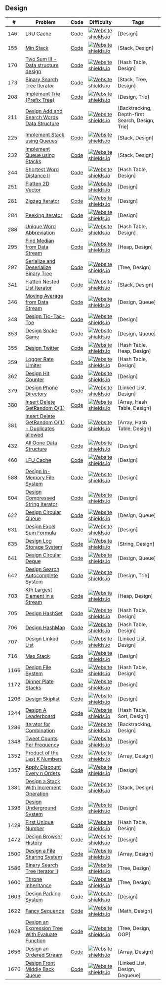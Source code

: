 ## Design
|# | Problem | Code | Difficulty | Tags
|--|--|--|--|--|
| 146 | [LRU Cache](https:///leetCode.com/problems/lru-cache) | [Code](https://github.com/SunilGudivada/Data-Structures-and-Algorithms/blob/master/src/com/platform/leetCode/problems/_146_LRUCache.java)| [![Website shields.io](https://img.shields.io/badge/Medium-yellow.svg)](https://sunilgudivada.github.io/Data-Structures-and-Algorithms/) | [Design] | 
| 155 | [Min Stack](https:///leetCode.com/problems/min-stack) | [Code](https://github.com/SunilGudivada/Data-Structures-and-Algorithms/blob/master/src/com/platform/leetCode/problems/_155_MinStack.java)| [![Website shields.io](https://img.shields.io/badge/Easy-success.svg)](https://sunilgudivada.github.io/Data-Structures-and-Algorithms/) | [Stack, Design] | 
| 170 | [Two Sum III - Data structure design](https:///leetCode.com/problems/two-sum-iii-data-structure-design) | [Code](https://github.com/SunilGudivada/Data-Structures-and-Algorithms/blob/master/src/com/platform/leetCode/problems/_170_TwoSumIII-Datastructuredesign.java)| [![Website shields.io](https://img.shields.io/badge/Easy-success.svg)](https://sunilgudivada.github.io/Data-Structures-and-Algorithms/) | [Hash Table, Design] | 
| 173 | [Binary Search Tree Iterator](https:///leetCode.com/problems/binary-search-tree-iterator) | [Code](https://github.com/SunilGudivada/Data-Structures-and-Algorithms/blob/master/src/com/platform/leetCode/problems/_173_BinarySearchTreeIterator.java)| [![Website shields.io](https://img.shields.io/badge/Medium-yellow.svg)](https://sunilgudivada.github.io/Data-Structures-and-Algorithms/) | [Stack, Tree, Design] | 
| 208 | [Implement Trie (Prefix Tree)](https:///leetCode.com/problems/implement-trie-prefix-tree) | [Code](https://github.com/SunilGudivada/Data-Structures-and-Algorithms/blob/master/src/com/platform/leetCode/problems/_208_ImplementTrie(PrefixTree).java)| [![Website shields.io](https://img.shields.io/badge/Medium-yellow.svg)](https://sunilgudivada.github.io/Data-Structures-and-Algorithms/) | [Design, Trie] | 
| 211 | [Design Add and Search Words Data Structure](https:///leetCode.com/problems/design-add-and-search-words-data-structure) | [Code](https://github.com/SunilGudivada/Data-Structures-and-Algorithms/blob/master/src/com/platform/leetCode/problems/_211_DesignAddandSearchWordsDataStructure.java)| [![Website shields.io](https://img.shields.io/badge/Medium-yellow.svg)](https://sunilgudivada.github.io/Data-Structures-and-Algorithms/) | [Backtracking, Depth-first Search, Design, Trie] | 
| 225 | [Implement Stack using Queues](https:///leetCode.com/problems/implement-stack-using-queues) | [Code](https://github.com/SunilGudivada/Data-Structures-and-Algorithms/blob/master/src/com/platform/leetCode/problems/_225_ImplementStackusingQueues.java)| [![Website shields.io](https://img.shields.io/badge/Easy-success.svg)](https://sunilgudivada.github.io/Data-Structures-and-Algorithms/) | [Stack, Design] | 
| 232 | [Implement Queue using Stacks](https:///leetCode.com/problems/implement-queue-using-stacks) | [Code](https://github.com/SunilGudivada/Data-Structures-and-Algorithms/blob/master/src/com/platform/leetCode/problems/_232_ImplementQueueusingStacks.java)| [![Website shields.io](https://img.shields.io/badge/Easy-success.svg)](https://sunilgudivada.github.io/Data-Structures-and-Algorithms/) | [Stack, Design] | 
| 244 | [Shortest Word Distance II](https:///leetCode.com/problems/shortest-word-distance-ii) | [Code](https://github.com/SunilGudivada/Data-Structures-and-Algorithms/blob/master/src/com/platform/leetCode/problems/_244_ShortestWordDistanceII.java)| [![Website shields.io](https://img.shields.io/badge/Medium-yellow.svg)](https://sunilgudivada.github.io/Data-Structures-and-Algorithms/) | [Hash Table, Design] | 
| 251 | [Flatten 2D Vector](https:///leetCode.com/problems/flatten-2d-vector) | [Code](https://github.com/SunilGudivada/Data-Structures-and-Algorithms/blob/master/src/com/platform/leetCode/problems/_251_Flatten2DVector.java)| [![Website shields.io](https://img.shields.io/badge/Medium-yellow.svg)](https://sunilgudivada.github.io/Data-Structures-and-Algorithms/) | [Design] | 
| 281 | [Zigzag Iterator](https:///leetCode.com/problems/zigzag-iterator) | [Code](https://github.com/SunilGudivada/Data-Structures-and-Algorithms/blob/master/src/com/platform/leetCode/problems/_281_ZigzagIterator.java)| [![Website shields.io](https://img.shields.io/badge/Medium-yellow.svg)](https://sunilgudivada.github.io/Data-Structures-and-Algorithms/) | [Design] | 
| 284 | [Peeking Iterator](https:///leetCode.com/problems/peeking-iterator) | [Code](https://github.com/SunilGudivada/Data-Structures-and-Algorithms/blob/master/src/com/platform/leetCode/problems/_284_PeekingIterator.java)| [![Website shields.io](https://img.shields.io/badge/Medium-yellow.svg)](https://sunilgudivada.github.io/Data-Structures-and-Algorithms/) | [Design] | 
| 288 | [Unique Word Abbreviation](https:///leetCode.com/problems/unique-word-abbreviation) | [Code](https://github.com/SunilGudivada/Data-Structures-and-Algorithms/blob/master/src/com/platform/leetCode/problems/_288_UniqueWordAbbreviation.java)| [![Website shields.io](https://img.shields.io/badge/Medium-yellow.svg)](https://sunilgudivada.github.io/Data-Structures-and-Algorithms/) | [Hash Table, Design] | 
| 295 | [Find Median from Data Stream](https:///leetCode.com/problems/find-median-from-data-stream) | [Code](https://github.com/SunilGudivada/Data-Structures-and-Algorithms/blob/master/src/com/platform/leetCode/problems/_295_FindMedianfromDataStream.java)| [![Website shields.io](https://img.shields.io/badge/Hard-critical.svg)](https://sunilgudivada.github.io/Data-Structures-and-Algorithms/) | [Heap, Design] | 
| 297 | [Serialize and Deserialize Binary Tree](https:///leetCode.com/problems/serialize-and-deserialize-binary-tree) | [Code](https://github.com/SunilGudivada/Data-Structures-and-Algorithms/blob/master/src/com/platform/leetCode/problems/_297_SerializeandDeserializeBinaryTree.java)| [![Website shields.io](https://img.shields.io/badge/Hard-critical.svg)](https://sunilgudivada.github.io/Data-Structures-and-Algorithms/) | [Tree, Design] | 
| 341 | [Flatten Nested List Iterator](https:///leetCode.com/problems/flatten-nested-list-iterator) | [Code](https://github.com/SunilGudivada/Data-Structures-and-Algorithms/blob/master/src/com/platform/leetCode/problems/_341_FlattenNestedListIterator.java)| [![Website shields.io](https://img.shields.io/badge/Medium-yellow.svg)](https://sunilgudivada.github.io/Data-Structures-and-Algorithms/) | [Stack, Design] | 
| 346 | [Moving Average from Data Stream](https:///leetCode.com/problems/moving-average-from-data-stream) | [Code](https://github.com/SunilGudivada/Data-Structures-and-Algorithms/blob/master/src/com/platform/leetCode/problems/_346_MovingAveragefromDataStream.java)| [![Website shields.io](https://img.shields.io/badge/Easy-success.svg)](https://sunilgudivada.github.io/Data-Structures-and-Algorithms/) | [Design, Queue] | 
| 348 | [Design Tic-Tac-Toe](https:///leetCode.com/problems/design-tic-tac-toe) | [Code](https://github.com/SunilGudivada/Data-Structures-and-Algorithms/blob/master/src/com/platform/leetCode/problems/_348_DesignTic-Tac-Toe.java)| [![Website shields.io](https://img.shields.io/badge/Medium-yellow.svg)](https://sunilgudivada.github.io/Data-Structures-and-Algorithms/) | [Design] | 
| 353 | [Design Snake Game](https:///leetCode.com/problems/design-snake-game) | [Code](https://github.com/SunilGudivada/Data-Structures-and-Algorithms/blob/master/src/com/platform/leetCode/problems/_353_DesignSnakeGame.java)| [![Website shields.io](https://img.shields.io/badge/Medium-yellow.svg)](https://sunilgudivada.github.io/Data-Structures-and-Algorithms/) | [Design, Queue] | 
| 355 | [Design Twitter](https:///leetCode.com/problems/design-twitter) | [Code](https://github.com/SunilGudivada/Data-Structures-and-Algorithms/blob/master/src/com/platform/leetCode/problems/_355_DesignTwitter.java)| [![Website shields.io](https://img.shields.io/badge/Medium-yellow.svg)](https://sunilgudivada.github.io/Data-Structures-and-Algorithms/) | [Hash Table, Heap, Design] | 
| 359 | [Logger Rate Limiter](https:///leetCode.com/problems/logger-rate-limiter) | [Code](https://github.com/SunilGudivada/Data-Structures-and-Algorithms/blob/master/src/com/platform/leetCode/problems/_359_LoggerRateLimiter.java)| [![Website shields.io](https://img.shields.io/badge/Easy-success.svg)](https://sunilgudivada.github.io/Data-Structures-and-Algorithms/) | [Hash Table, Design] | 
| 362 | [Design Hit Counter](https:///leetCode.com/problems/design-hit-counter) | [Code](https://github.com/SunilGudivada/Data-Structures-and-Algorithms/blob/master/src/com/platform/leetCode/problems/_362_DesignHitCounter.java)| [![Website shields.io](https://img.shields.io/badge/Medium-yellow.svg)](https://sunilgudivada.github.io/Data-Structures-and-Algorithms/) | [Design] | 
| 379 | [Design Phone Directory](https:///leetCode.com/problems/design-phone-directory) | [Code](https://github.com/SunilGudivada/Data-Structures-and-Algorithms/blob/master/src/com/platform/leetCode/problems/_379_DesignPhoneDirectory.java)| [![Website shields.io](https://img.shields.io/badge/Medium-yellow.svg)](https://sunilgudivada.github.io/Data-Structures-and-Algorithms/) | [Linked List, Design] | 
| 380 | [Insert Delete GetRandom O(1)](https:///leetCode.com/problems/insert-delete-getrandom-o1) | [Code](https://github.com/SunilGudivada/Data-Structures-and-Algorithms/blob/master/src/com/platform/leetCode/problems/_380_InsertDeleteGetRandomO(1).java)| [![Website shields.io](https://img.shields.io/badge/Medium-yellow.svg)](https://sunilgudivada.github.io/Data-Structures-and-Algorithms/) | [Array, Hash Table, Design] | 
| 381 | [Insert Delete GetRandom O(1) - Duplicates allowed](https:///leetCode.com/problems/insert-delete-getrandom-o1-duplicates-allowed) | [Code](https://github.com/SunilGudivada/Data-Structures-and-Algorithms/blob/master/src/com/platform/leetCode/problems/_381_InsertDeleteGetRandomO(1)-Duplicatesallowed.java)| [![Website shields.io](https://img.shields.io/badge/Hard-critical.svg)](https://sunilgudivada.github.io/Data-Structures-and-Algorithms/) | [Array, Hash Table, Design] | 
| 432 | [All Oone Data Structure](https:///leetCode.com/problems/all-oone-data-structure) | [Code](https://github.com/SunilGudivada/Data-Structures-and-Algorithms/blob/master/src/com/platform/leetCode/problems/_432_AllO`oneDataStructure.java)| [![Website shields.io](https://img.shields.io/badge/Hard-critical.svg)](https://sunilgudivada.github.io/Data-Structures-and-Algorithms/) | [Design] | 
| 460 | [LFU Cache](https:///leetCode.com/problems/lfu-cache) | [Code](https://github.com/SunilGudivada/Data-Structures-and-Algorithms/blob/master/src/com/platform/leetCode/problems/_460_LFUCache.java)| [![Website shields.io](https://img.shields.io/badge/Hard-critical.svg)](https://sunilgudivada.github.io/Data-Structures-and-Algorithms/) | [Design] | 
| 588 | [Design In-Memory File System](https:///leetCode.com/problems/design-in-memory-file-system) | [Code](https://github.com/SunilGudivada/Data-Structures-and-Algorithms/blob/master/src/com/platform/leetCode/problems/_588_DesignIn-MemoryFileSystem.java)| [![Website shields.io](https://img.shields.io/badge/Hard-critical.svg)](https://sunilgudivada.github.io/Data-Structures-and-Algorithms/) | [Design] | 
| 604 | [Design Compressed String Iterator](https:///leetCode.com/problems/design-compressed-string-iterator) | [Code](https://github.com/SunilGudivada/Data-Structures-and-Algorithms/blob/master/src/com/platform/leetCode/problems/_604_DesignCompressedStringIterator.java)| [![Website shields.io](https://img.shields.io/badge/Easy-success.svg)](https://sunilgudivada.github.io/Data-Structures-and-Algorithms/) | [Design] | 
| 622 | [Design Circular Queue](https:///leetCode.com/problems/design-circular-queue) | [Code](https://github.com/SunilGudivada/Data-Structures-and-Algorithms/blob/master/src/com/platform/leetCode/problems/_622_DesignCircularQueue.java)| [![Website shields.io](https://img.shields.io/badge/Medium-yellow.svg)](https://sunilgudivada.github.io/Data-Structures-and-Algorithms/) | [Design, Queue] | 
| 631 | [Design Excel Sum Formula](https:///leetCode.com/problems/design-excel-sum-formula) | [Code](https://github.com/SunilGudivada/Data-Structures-and-Algorithms/blob/master/src/com/platform/leetCode/problems/_631_DesignExcelSumFormula.java)| [![Website shields.io](https://img.shields.io/badge/Hard-critical.svg)](https://sunilgudivada.github.io/Data-Structures-and-Algorithms/) | [Design] | 
| 635 | [Design Log Storage System](https:///leetCode.com/problems/design-log-storage-system) | [Code](https://github.com/SunilGudivada/Data-Structures-and-Algorithms/blob/master/src/com/platform/leetCode/problems/_635_DesignLogStorageSystem.java)| [![Website shields.io](https://img.shields.io/badge/Medium-yellow.svg)](https://sunilgudivada.github.io/Data-Structures-and-Algorithms/) | [String, Design] | 
| 641 | [Design Circular Deque](https:///leetCode.com/problems/design-circular-deque) | [Code](https://github.com/SunilGudivada/Data-Structures-and-Algorithms/blob/master/src/com/platform/leetCode/problems/_641_DesignCircularDeque.java)| [![Website shields.io](https://img.shields.io/badge/Medium-yellow.svg)](https://sunilgudivada.github.io/Data-Structures-and-Algorithms/) | [Design, Queue] | 
| 642 | [Design Search Autocomplete System](https:///leetCode.com/problems/design-search-autocomplete-system) | [Code](https://github.com/SunilGudivada/Data-Structures-and-Algorithms/blob/master/src/com/platform/leetCode/problems/_642_DesignSearchAutocompleteSystem.java)| [![Website shields.io](https://img.shields.io/badge/Hard-critical.svg)](https://sunilgudivada.github.io/Data-Structures-and-Algorithms/) | [Design, Trie] | 
| 703 | [Kth Largest Element in a Stream](https:///leetCode.com/problems/kth-largest-element-in-a-stream) | [Code](https://github.com/SunilGudivada/Data-Structures-and-Algorithms/blob/master/src/com/platform/leetCode/problems/_703_KthLargestElementinaStream.java)| [![Website shields.io](https://img.shields.io/badge/Easy-success.svg)](https://sunilgudivada.github.io/Data-Structures-and-Algorithms/) | [Heap, Design] | 
| 705 | [Design HashSet](https:///leetCode.com/problems/design-hashset) | [Code](https://github.com/SunilGudivada/Data-Structures-and-Algorithms/blob/master/src/com/platform/leetCode/problems/_705_DesignHashSet.java)| [![Website shields.io](https://img.shields.io/badge/Easy-success.svg)](https://sunilgudivada.github.io/Data-Structures-and-Algorithms/) | [Hash Table, Design] | 
| 706 | [Design HashMap](https:///leetCode.com/problems/design-hashmap) | [Code](https://github.com/SunilGudivada/Data-Structures-and-Algorithms/blob/master/src/com/platform/leetCode/problems/_706_DesignHashMap.java)| [![Website shields.io](https://img.shields.io/badge/Easy-success.svg)](https://sunilgudivada.github.io/Data-Structures-and-Algorithms/) | [Hash Table, Design] | 
| 707 | [Design Linked List](https:///leetCode.com/problems/design-linked-list) | [Code](https://github.com/SunilGudivada/Data-Structures-and-Algorithms/blob/master/src/com/platform/leetCode/problems/_707_DesignLinkedList.java)| [![Website shields.io](https://img.shields.io/badge/Medium-yellow.svg)](https://sunilgudivada.github.io/Data-Structures-and-Algorithms/) | [Linked List, Design] | 
| 716 | [Max Stack](https:///leetCode.com/problems/max-stack) | [Code](https://github.com/SunilGudivada/Data-Structures-and-Algorithms/blob/master/src/com/platform/leetCode/problems/_716_MaxStack.java)| [![Website shields.io](https://img.shields.io/badge/Easy-success.svg)](https://sunilgudivada.github.io/Data-Structures-and-Algorithms/) | [Design] | 
| 1166 | [Design File System](https:///leetCode.com/problems/design-file-system) | [Code](https://github.com/SunilGudivada/Data-Structures-and-Algorithms/blob/master/src/com/platform/leetCode/problems/_1166_DesignFileSystem.java)| [![Website shields.io](https://img.shields.io/badge/Medium-yellow.svg)](https://sunilgudivada.github.io/Data-Structures-and-Algorithms/) | [Hash Table, Design] | 
| 1172 | [Dinner Plate Stacks](https:///leetCode.com/problems/dinner-plate-stacks) | [Code](https://github.com/SunilGudivada/Data-Structures-and-Algorithms/blob/master/src/com/platform/leetCode/problems/_1172_DinnerPlateStacks.java)| [![Website shields.io](https://img.shields.io/badge/Hard-critical.svg)](https://sunilgudivada.github.io/Data-Structures-and-Algorithms/) | [Design] | 
| 1206 | [Design Skiplist](https:///leetCode.com/problems/design-skiplist) | [Code](https://github.com/SunilGudivada/Data-Structures-and-Algorithms/blob/master/src/com/platform/leetCode/problems/_1206_DesignSkiplist.java)| [![Website shields.io](https://img.shields.io/badge/Hard-critical.svg)](https://sunilgudivada.github.io/Data-Structures-and-Algorithms/) | [Design] | 
| 1244 | [Design A Leaderboard](https:///leetCode.com/problems/design-a-leaderboard) | [Code](https://github.com/SunilGudivada/Data-Structures-and-Algorithms/blob/master/src/com/platform/leetCode/problems/_1244_DesignALeaderboard.java)| [![Website shields.io](https://img.shields.io/badge/Medium-yellow.svg)](https://sunilgudivada.github.io/Data-Structures-and-Algorithms/) | [Hash Table, Sort, Design] | 
| 1286 | [Iterator for Combination](https:///leetCode.com/problems/iterator-for-combination) | [Code](https://github.com/SunilGudivada/Data-Structures-and-Algorithms/blob/master/src/com/platform/leetCode/problems/_1286_IteratorforCombination.java)| [![Website shields.io](https://img.shields.io/badge/Medium-yellow.svg)](https://sunilgudivada.github.io/Data-Structures-and-Algorithms/) | [Backtracking, Design] | 
| 1348 | [Tweet Counts Per Frequency](https:///leetCode.com/problems/tweet-counts-per-frequency) | [Code](https://github.com/SunilGudivada/Data-Structures-and-Algorithms/blob/master/src/com/platform/leetCode/problems/_1348_TweetCountsPerFrequency.java)| [![Website shields.io](https://img.shields.io/badge/Medium-yellow.svg)](https://sunilgudivada.github.io/Data-Structures-and-Algorithms/) | [Design] | 
| 1352 | [Product of the Last K Numbers](https:///leetCode.com/problems/product-of-the-last-k-numbers) | [Code](https://github.com/SunilGudivada/Data-Structures-and-Algorithms/blob/master/src/com/platform/leetCode/problems/_1352_ProductoftheLastKNumbers.java)| [![Website shields.io](https://img.shields.io/badge/Medium-yellow.svg)](https://sunilgudivada.github.io/Data-Structures-and-Algorithms/) | [Array, Design] | 
| 1357 | [Apply Discount Every n Orders](https:///leetCode.com/problems/apply-discount-every-n-orders) | [Code](https://github.com/SunilGudivada/Data-Structures-and-Algorithms/blob/master/src/com/platform/leetCode/problems/_1357_ApplyDiscountEverynOrders.java)| [![Website shields.io](https://img.shields.io/badge/Medium-yellow.svg)](https://sunilgudivada.github.io/Data-Structures-and-Algorithms/) | [Design] | 
| 1381 | [Design a Stack With Increment Operation](https:///leetCode.com/problems/design-a-stack-with-increment-operation) | [Code](https://github.com/SunilGudivada/Data-Structures-and-Algorithms/blob/master/src/com/platform/leetCode/problems/_1381_DesignaStackWithIncrementOperation.java)| [![Website shields.io](https://img.shields.io/badge/Medium-yellow.svg)](https://sunilgudivada.github.io/Data-Structures-and-Algorithms/) | [Stack, Design] | 
| 1396 | [Design Underground System](https:///leetCode.com/problems/design-underground-system) | [Code](https://github.com/SunilGudivada/Data-Structures-and-Algorithms/blob/master/src/com/platform/leetCode/problems/_1396_DesignUndergroundSystem.java)| [![Website shields.io](https://img.shields.io/badge/Medium-yellow.svg)](https://sunilgudivada.github.io/Data-Structures-and-Algorithms/) | [Design] | 
| 1429 | [First Unique Number](https:///leetCode.com/problems/first-unique-number) | [Code](https://github.com/SunilGudivada/Data-Structures-and-Algorithms/blob/master/src/com/platform/leetCode/problems/_1429_FirstUniqueNumber.java)| [![Website shields.io](https://img.shields.io/badge/Medium-yellow.svg)](https://sunilgudivada.github.io/Data-Structures-and-Algorithms/) | [Hash Table, Design] | 
| 1472 | [Design Browser History](https:///leetCode.com/problems/design-browser-history) | [Code](https://github.com/SunilGudivada/Data-Structures-and-Algorithms/blob/master/src/com/platform/leetCode/problems/_1472_DesignBrowserHistory.java)| [![Website shields.io](https://img.shields.io/badge/Medium-yellow.svg)](https://sunilgudivada.github.io/Data-Structures-and-Algorithms/) | [Design] | 
| 1500 | [Design a File Sharing System](https:///leetCode.com/problems/design-a-file-sharing-system) | [Code](https://github.com/SunilGudivada/Data-Structures-and-Algorithms/blob/master/src/com/platform/leetCode/problems/_1500_DesignaFileSharingSystem.java)| [![Website shields.io](https://img.shields.io/badge/Medium-yellow.svg)](https://sunilgudivada.github.io/Data-Structures-and-Algorithms/) | [Array, Design] | 
| 1586 | [Binary Search Tree Iterator II](https:///leetCode.com/problems/binary-search-tree-iterator-ii) | [Code](https://github.com/SunilGudivada/Data-Structures-and-Algorithms/blob/master/src/com/platform/leetCode/problems/_1586_BinarySearchTreeIteratorII.java)| [![Website shields.io](https://img.shields.io/badge/Medium-yellow.svg)](https://sunilgudivada.github.io/Data-Structures-and-Algorithms/) | [Tree, Design] | 
| 1600 | [Throne Inheritance](https:///leetCode.com/problems/throne-inheritance) | [Code](https://github.com/SunilGudivada/Data-Structures-and-Algorithms/blob/master/src/com/platform/leetCode/problems/_1600_ThroneInheritance.java)| [![Website shields.io](https://img.shields.io/badge/Medium-yellow.svg)](https://sunilgudivada.github.io/Data-Structures-and-Algorithms/) | [Tree, Design] | 
| 1603 | [Design Parking System](https:///leetCode.com/problems/design-parking-system) | [Code](https://github.com/SunilGudivada/Data-Structures-and-Algorithms/blob/master/src/com/platform/leetCode/problems/_1603_DesignParkingSystem.java)| [![Website shields.io](https://img.shields.io/badge/Easy-success.svg)](https://sunilgudivada.github.io/Data-Structures-and-Algorithms/) | [Design] | 
| 1622 | [Fancy Sequence](https:///leetCode.com/problems/fancy-sequence) | [Code](https://github.com/SunilGudivada/Data-Structures-and-Algorithms/blob/master/src/com/platform/leetCode/problems/_1622_FancySequence.java)| [![Website shields.io](https://img.shields.io/badge/Hard-critical.svg)](https://sunilgudivada.github.io/Data-Structures-and-Algorithms/) | [Math, Design] | 
| 1628 | [Design an Expression Tree With Evaluate Function](https:///leetCode.com/problems/design-an-expression-tree-with-evaluate-function) | [Code](https://github.com/SunilGudivada/Data-Structures-and-Algorithms/blob/master/src/com/platform/leetCode/problems/_1628_DesignanExpressionTreeWithEvaluateFunction.java)| [![Website shields.io](https://img.shields.io/badge/Medium-yellow.svg)](https://sunilgudivada.github.io/Data-Structures-and-Algorithms/) | [Tree, Design, OOP] | 
| 1656 | [Design an Ordered Stream](https:///leetCode.com/problems/design-an-ordered-stream) | [Code](https://github.com/SunilGudivada/Data-Structures-and-Algorithms/blob/master/src/com/platform/leetCode/problems/_1656_DesignanOrderedStream.java)| [![Website shields.io](https://img.shields.io/badge/Easy-success.svg)](https://sunilgudivada.github.io/Data-Structures-and-Algorithms/) | [Array, Design] | 
| 1670 | [Design Front Middle Back Queue](https:///leetCode.com/problems/design-front-middle-back-queue) | [Code](https://github.com/SunilGudivada/Data-Structures-and-Algorithms/blob/master/src/com/platform/leetCode/problems/_1670_DesignFrontMiddleBackQueue.java)| [![Website shields.io](https://img.shields.io/badge/Medium-yellow.svg)](https://sunilgudivada.github.io/Data-Structures-and-Algorithms/) | [Linked List, Design, Dequeue] | 
